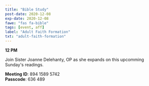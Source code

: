 ```yaml
---
title: "Bible Study"
post-date: 2020-12-08
exp-date: 2020-12-08
fawe: "fas fa-bible"
tags: [event, aff]
label: "Adult Faith Formation"
txt: "adult-faith-formation"
---
```

**12 PM**

Join Sister Joanne Delehanty, OP as she expands on this upcomming Sunday's readings.

<p class="text-danger"><b>Meeting ID</b>: 894 1589 5742
<br>
<b>Passcode</b>: 636 489
</p>